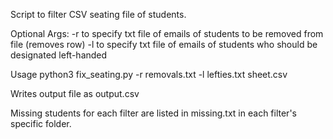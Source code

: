 Script to filter CSV seating file of students.

Optional Args:
-r to specify txt file of emails of students to be removed from file (removes row)
-l to specify txt file of emails of students who should be designated left-handed

Usage
python3 fix_seating.py -r removals.txt -l lefties.txt sheet.csv

Writes output file as output.csv

Missing students for each filter are listed in missing.txt in each filter's specific folder.